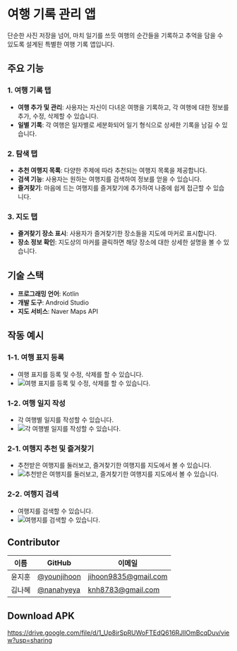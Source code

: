 # 여행 기록 관리 앱

단순한 사진 저장을 넘어, 마치 일기를 쓰듯 여행의 순간들을 기록하고 추억을 담을 수 있도록 설계된 특별한 여행 기록 앱입니다.

## 주요 기능

### 1. 여행 기록 탭
- **여행 추가 및 관리**: 사용자는 자신이 다녀온 여행을 기록하고, 각 여행에 대한 정보를 추가, 수정, 삭제할 수 있습니다.
- **일별 기록**: 각 여행은 일자별로 세분화되어 일기 형식으로 상세한 기록을 남길 수 있습니다.

### 2. 탐색 탭
- **추천 여행지 목록**: 다양한 주제에 따라 추천되는 여행지 목록을 제공합니다.
- **검색 기능**: 사용자는 원하는 여행지를 검색하여 정보를 얻을 수 있습니다.
- **즐겨찾기**: 마음에 드는 여행지를 즐겨찾기에 추가하여 나중에 쉽게 접근할 수 있습니다.

### 3. 지도 탭
- **즐겨찾기 장소 표시**: 사용자가 즐겨찾기한 장소들을 지도에 마커로 표시합니다.
- **장소 정보 확인**: 지도상의 마커를 클릭하면 해당 장소에 대한 상세한 설명을 볼 수 있습니다.

## 기술 스택
- **프로그래밍 언어**: Kotlin
- **개발 도구**: Android Studio
- **지도 서비스**: Naver Maps API

## 작동 예시

### 1-1. 여행 표지 등록
- 여행 표지를 등록 및 수정, 삭제를 할 수 있습니다.
- ![여행 표지를 등록 및 수정, 삭제를 할 수 있습니다.](assets/travel.gif)

### 1-2. 여행 일지 작성
- 각 여행별 일지를 작성할 수 있습니다.
- ![각 여행별 일지를 작성할 수 있습니다.](assets/diary.gif)

### 2-1. 여행지 추천 및 즐겨찾기
- 추천받은 여행지를 둘러보고, 즐겨찾기한 여행지를 지도에서 볼 수 있습니다.
- ![추천받은 여행지를 둘러보고, 즐겨찾기한 여행지를 지도에서 볼 수 있습니다.](assets/star.gif)

### 2-2. 여행지 검색
- 여행지를 검색할 수 있습니다.
- ![여행지를 검색할 수 있습니다.](assets/search.gif)

## Contributor

| 이름       | GitHub           | 이메일                |
|------------|------------------|-----------------------|
| 윤지훈     | [@younjihoon](https://github.com/younjihoon) | jihoon9835@gmail.com |
| 김나혜     | [@nanahyeya](https://github.com/nanahyeya)   | knh8783@gmail.com      |

## Download APK
https://drive.google.com/file/d/1_Up8irSpRUWoFTEdQ616RJllOmBcqDuv/view?usp=sharing


